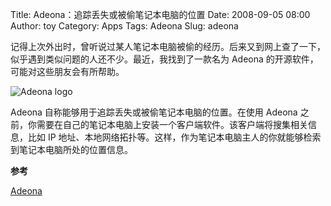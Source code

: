 Title: Adeona：追踪丢失或被偷笔记本电脑的位置
Date: 2008-09-05 08:00
Author: toy
Category: Apps
Tags: Adeona
Slug: adeona

记得上次外出时，曾听说过某人笔记本电脑被偷的经历。后来又到网上查了一下，似乎遇到类似问题的人还不少。最近，我找到了一款名为
Adeona 的开源软件，可能对这些朋友会有所帮助。

![Adeona logo](http://i.linuxtoy.org/i/2008/08/adeona-logo.jpg)

Adeona 自称能够用于追踪丢失或被偷笔记本电脑的位置。在使用 Adeona
之前，你需要在自己的笔记本电脑上安装一个客户端软件。该客户端将搜集相关信息，比如
IP
地址、本地网络拓扑等。这样，作为笔记本电脑主人的你就能够检索到笔记本电脑所处的位置信息。

**参考**

[Adeona](http://adeona.cs.washington.edu/index.html)
